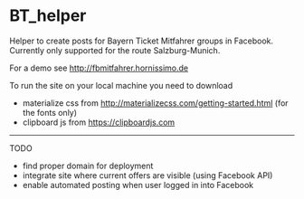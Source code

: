 # BT_helper
Helper to create posts for Bayern Ticket Mitfahrer groups in Facebook.
Currently only supported for the route Salzburg-Munich.

For a demo see http://fbmitfahrer.hornissimo.de

To run the site on your local machine you need to download
- materialize css from http://materializecss.com/getting-started.html (for the fonts only)
- clipboard js from https://clipboardjs.com

-------------------
TODO
- find proper domain for deployment
- integrate site where current offers are visible (using Facebook API)
- enable automated posting when user logged in into Facebook


